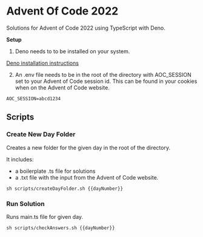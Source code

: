 # Advent Of Code 2022

Solutions for Advent of Code 2022 using TypeScript with Deno.

**Setup**

1. Deno needs to to be installed on your system.

[Deno installation instructions](https://deno.land/manual@v1.28.2/getting_started/installation)

2. An .env file needs to be in the root of the directory with AOC_SESSION set to your Advent of Code session id. This can be found in your cookies when on the Advent of Code website.

`AOC_SESSION=abcd1234`

## Scripts

### Create New Day Folder

Creates a new folder for the given day in the root of the directory.

It includes:

- a boilerplate .ts file for solutions
- a .txt file with the input from the Advent of Code website.

`sh scripts/createDayFolder.sh {{dayNumber}}`

### Run Solution

Runs main.ts file for given day.

`sh scripts/checkAnswers.sh {{dayNumber}}`
